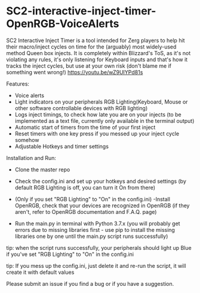 # SC2-interactive-inject-timer-OpenRGB-VoiceAlerts

SC2 Interactive Inject Timer is a tool intended for Zerg players to help hit their macro/inject cycles on time for the (arguably) most widely-used method Queen box injects.
It is completely within Blizzard's ToS, as it's not violating any rules, it's only listening for Keyboard inputs and that's how it tracks the inject cycles, but use at your own risk (don't blame me if something went wrong!)
https://youtu.be/wZ9UIYPd81s

Features:
- Voice alerts
- Light indicators on your peripherals RGB Lighting(Keyboard, Mouse or other software controllable devices with RGB lighting)
- Logs inject timings, to check how late you are on your injects (to be implemented as a text file, currently only available in the terminal output)
- Automatic start of timers from the time of your first inject
- Reset timers with one key press if you messed up your inject cycle somehow
- Adjustable Hotkeys and timer settings

Installation and Run:
- Clone the master repo
- Check the config.ini and set up your hotkeys and desired settings (by default RGB Lighting is off, you can turn it On from there)
  
- (Only if you set "RGB Lighting" to "On" in the config.ini) -Install OpenRGB, check that your devices are recognized in OpenRGB (if they aren't, refer to OpenRGB documentation and F.A.Q. page)
- Run the main.py in terminal with Python 3.7.x (you will probably get errors due to missing libraries first  - use pip to install the missing libraries one by one until the main.py script runs successfully)

tip: when the script runs successfully, your peripherals should light up Blue if you've set "RGB Lighting" to "On" in the config.ini

tip: If you mess up the config.ini, just delete it and re-run the script, it will create it with default values

Please submit an issue if you find a bug or if you have a suggestion.
